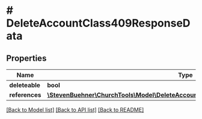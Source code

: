 # # DeleteAccountClass409ResponseData

## Properties

Name | Type | Description | Notes
------------ | ------------- | ------------- | -------------
**deleteable** | **bool** |  | [optional]
**references** | [**\StevenBuehner\ChurchTools\Model\DeleteAccountClass409ResponseDataReferencesInner[]**](DeleteAccountClass409ResponseDataReferencesInner.md) |  | [optional]

[[Back to Model list]](../../README.md#models) [[Back to API list]](../../README.md#endpoints) [[Back to README]](../../README.md)
